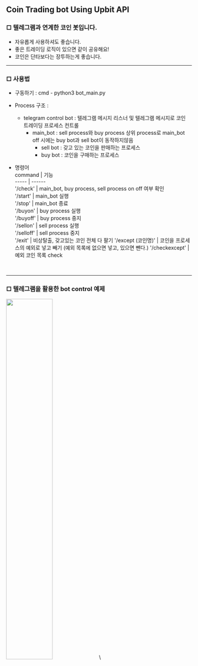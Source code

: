 ## Coin Trading bot Using Upbit API

### □ 텔레그램과 연계한 코인 봇입니다.
   * 자유롭게 사용하셔도 좋습니다.
   * 좋은 트레이딩 로직이 있으면 같이 공유해요!
   * 코인은 단타보다는 장투하는게 좋습니다.
     
-----------------------------

### □ 사용법
   * 구동하기 : cmd - python3 bot_main.py
   * Process 구조 :
      * telegram control bot : 텔레그램 메시지 리스너 및 텔레그램 메시지로 코인 트레이딩 프로세스 컨트롤
         * main_bot : sell process와 buy process 상위 process로 main_bot off 시에는 buy bot과 sell bot이 동작하지않음
            * sell bot : 갖고 있는 코인을 판매하는 프로세스
            * buy bot  : 코인을 구매하는 프로세스
   * 명령어    
      command | 기능    
      ----- | ------    
      '/check' | main_bot, buy process, sell process on off 여부 확인     
      '/start' | main_bot 실행    
      '/stop' | main_bot 종료    
      '/buyon' | buy process 실행    
      '/buyoff' | buy process 중지    
      '/sellon' | sell process 실행    
      '/selloff' | sell process 중지    
      '/exit' | 비상탈출, 갖고있는 코인 전체 다 팔기
      '/except (코인명)' | 코인을 프로세스의 예외로 넣고 빼기 (예외 목록에 없으면 넣고, 있으면 뺀다.)
      '/checkexcept' | 예외 코인 목록 check
        
     <br/>
   
-----------------------------
### □ 텔레그램을 활용한 bot control 예제    
 <img src = "https://user-images.githubusercontent.com/80157109/111898746-3fb6a400-8a6b-11eb-9170-c648fc669223.jpeg"  height = '50%'  width = '50%'></img>\
